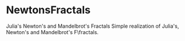 # NewtonsFractals
Julia's Newton's and Mandelbrot's Fractals
Simple realization of Julia's, Newton's and Mandelbrot's F\fractals.
